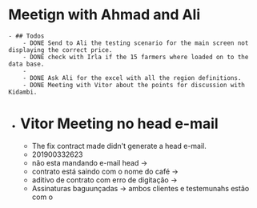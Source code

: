 # Meetign with Ahmad and Ali
	- ## Todos
		- DONE Send to Ali the testing scenario for the main screen not displaying the correct price.
		- DONE check with Irla if the 15 farmers where loaded on to the data base.
		-
		- DONE Ask Ali for the excel with all the region definitions.
		- DONE Meeting with Vitor about the points for discussion with Kidambi.
- # Vitor Meeting no head e-mail
	- The fix contract made didn't generate a head e-mail.
	- 201900332623
	- não esta mandando e-mail head ->
	- contrato está saindo com o nome do café ->
	- aditivo de contrato com erro de digitação ->
	- Assinaturas baguunçadas -> ambos clientes e testemunahs estão com o